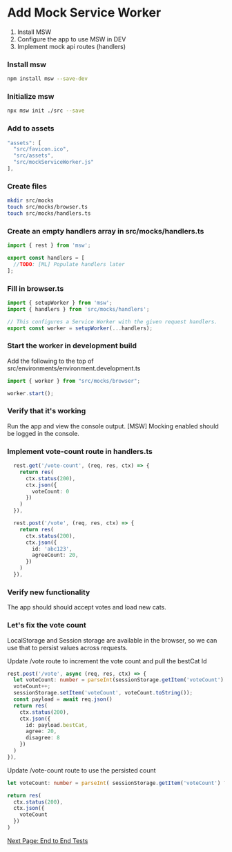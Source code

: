 # Add Mock Service Worker

1. Install MSW
1. Configure the app to use MSW in DEV
1. Implement mock api routes (handlers)

### Install msw  
```bash
npm install msw --save-dev
```

### Initialize msw 
```bash
npx msw init ./src --save
```

### Add to assets
```ts
"assets": [
  "src/favicon.ico",
  "src/assets", 
  "src/mockServiceWorker.js"
],
```

### Create files  
```bash
mkdir src/mocks  
touch src/mocks/browser.ts
touch src/mocks/handlers.ts
```

### Create an empty handlers array in src/mocks/handlers.ts
```ts
import { rest } from 'msw';

export const handlers = [
  //TODO: [ML] Populate handlers later
];
```

### Fill in browser.ts
```ts
import { setupWorker } from 'msw';
import { handlers } from 'src/mocks/handlers';

// This configures a Service Worker with the given request handlers.
export const worker = setupWorker(...handlers);
```

### Start the worker in development build
Add the following to the top of src/environments/environment.development.ts
```ts
import { worker } from "src/mocks/browser";

worker.start();
```

### Verify that it's working

Run the app and view the console output.  [MSW] Mocking enabled should be logged in the console. 

### Implement vote-count route in handlers.ts
```ts
  rest.get('/vote-count', (req, res, ctx) => {
    return res(
      ctx.status(200),
      ctx.json({
        voteCount: 0
      })
    )
  }),

  rest.post('/vote', (req, res, ctx) => {
    return res(
      ctx.status(200),
      ctx.json({
        id: 'abc123',
        agreeCount: 20,
      })
    )
  }),

```

### Verify new functionality
The app should should accept votes and load new cats.

### Let's fix the vote count

LocalStorage and Session storage are available in the browser, so we can use that to persist values across requests.

Update /vote route to increment the vote count and pull the bestCat Id

```ts
rest.post('/vote', async (req, res, ctx) => {
  let voteCount: number = parseInt(sessionStorage.getItem('voteCount') ?? '0');
  voteCount++;
  sessionStorage.setItem('voteCount', voteCount.toString());
  const payload = await req.json()
  return res(
    ctx.status(200),
    ctx.json({
      id: payload.bestCat,
      agree: 20,
      disagree: 8
    })
  )
}),
```

Update /vote-count route to use the persisted count

```ts
let voteCount: number = parseInt( sessionStorage.getItem('voteCount') ?? '0');

return res(
  ctx.status(200),
  ctx.json({
    voteCount
  })
)
```

[Next Page: End to End Tests](e2e-test-steps.md)
